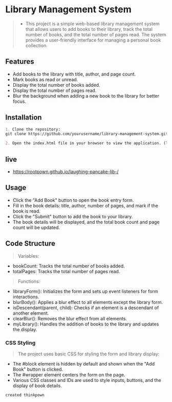 # Library Management System
> - This project is a simple web-based library management system that allows users to add books to their library, track the total number of books, and the total number of pages read. The system provides a user-friendly interface for managing a personal book collection.

## Features
 - Add books to the library with title, author, and page count.
- Mark books as read or unread.
- Display the total number of books added.
- Display the total number of pages read.
- Blur the background when adding a new book to the library for better focus.
 ## Installation
```md
1. Clone the repository:
git clone https://github.com/yourusername/library-management-system.git

2. Open the index.html file in your browser to view the application. (live)
```
## live
- https://rootpown.github.io/laughing-pancake-lib-/
## Usage
- Click the "Add Book" button to open the book entry form.
- Fill in the book details: title, author, number of pages, and mark if the book is read.
- Click the "Submit" button to add the book to your library.
- The book details will be displayed, and the total book count and page count will be updated.
## Code Structure
> Variables:

- bookCount: Tracks the total number of books added.
- totalPages: Tracks the total number of pages read.
> Functions:

- libraryForm(): Initializes the form and sets up event listeners for form interactions.
- blurBody(): Applies a blur effect to all elements except the library form.
- isDescendant(parent, child): Checks if an element is a descendant of another element.
- clearBlur(): Removes the blur effect from all elements.
- myLibrary(): Handles the addition of books to the library and updates the display.
### CSS Styling
> The project uses basic CSS for styling the form and library display:

- The #block element is hidden by default and shown when the "Add Book" button is clicked.
- The #wrapper element centers the form on the page.
- Various CSS classes and IDs are used to style inputs, buttons, and the display of book details.

```sh
created thinkpown
````